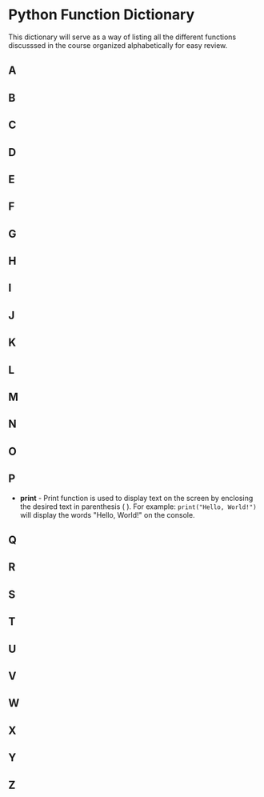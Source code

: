# Python Function Dictionary
This dictionary will serve as a way of listing all the different functions discusssed in the course organized alphabetically for easy review. 

## A

## B

## C

## D

## E

## F

## G

## H

## I

## J

## K

## L

## M

## N

## O

## P
* **print** - Print function is used to display text on the screen by enclosing the desired text in parenthesis ( ). For example: `print("Hello, World!")` will display the words "Hello, World!" on the console.

## Q

## R

## S

## T

## U

## V

## W

## X

## Y

## Z